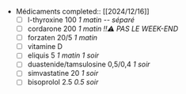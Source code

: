 - Médicaments
  completed:: [[2024/12/16]]
  + [ ] l-thyroxine 100 _1 matin -- séparé_
  + [ ] cordarone 200 _1 matin_ *!!⚠️ PAS LE WEEK-END*
  + [ ] forzaten 20/5 _1 matin_
  + [ ] vitamine D 
  + [ ] eliquis 5 _1 matin 1 soir_
  + [ ] duastenide/tamsulosine 0,5/0,4 _1 soir_
  + [ ] simvastatine 20 _1 soir_
  + [ ] bisoprolol 2.5 _0.5 soir_